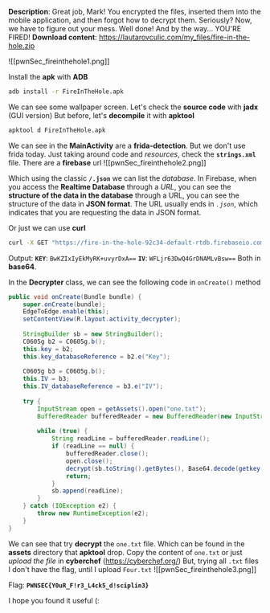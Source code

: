 **Description**: Great job, Mark! You encrypted the files, inserted them into the mobile application, and then forgot how to decrypt them. Seriously? Now, we have to figure out your mess. Well done! And by the way... YOU'RE FIRED!
**Download content**: https://lautarovculic.com/my_files/fire-in-the-hole.zip

![[pwnSec_fireinthehole1.png]]

Install the **apk** with **ADB**
```bash
adb install -r FireInTheHole.apk
```

We can see some wallpaper screen.
Let's check the **source code** with **jadx** (GUI version)
But before, let's **decompile** it with **apktool**
```bash
apktool d FireInTheHole.apk
```

We can see in the **MainActivity** are a **frida-detection**. But we don't use frida today.
Just taking around code and *resources*, check the **`strings.xml`** file.
There are a **firebase** url
![[pwnSec_fireinthehole2.png]]

Which using the classic **`/.json`** we can list the *database*.
In Firebase, when you access the **Realtime Database** through a *URL*, you can see the **structure of the data in the database** through a URL, you can see the structure of the data in **JSON format**. The URL usually ends in *`.json`*, which indicates that you are requesting the data in JSON format.

Or just we can use **curl**
```bash
curl -X GET "https://fire-in-the-hole-92c34-default-rtdb.firebaseio.com/.json"
```
Output:
**`KEY`**: `BwKZIxIyEkMyRK+uvyrDxA==`
**`IV`**: `WFLjr63DwQ4GrDNAMLvBsw==`
Both in **base64**.

In the **Decrypter** class, we can see the following code in `onCreate()` method
```java
public void onCreate(Bundle bundle) {
    super.onCreate(bundle);
    EdgeToEdge.enable(this);
    setContentView(R.layout.activity_decrypter);
    
    StringBuilder sb = new StringBuilder();
    C0605g b2 = C0605g.b();
    this.key = b2;
    this.key_databaseReference = b2.e("Key");
    
    C0605g b3 = C0605g.b();
    this.IV = b3;
    this.IV_databaseReference = b3.e("IV");
    
    try {
        InputStream open = getAssets().open("one.txt");
        BufferedReader bufferedReader = new BufferedReader(new InputStreamReader(open));
        
        while (true) {
            String readLine = bufferedReader.readLine();
            if (readLine == null) {
                bufferedReader.close();
                open.close();
                decrypt(sb.toString().getBytes(), Base64.decode(getkey(), 0), Base64.decode(getIV(), 0));
                return;
            }
            sb.append(readLine);
        }
    } catch (IOException e2) {
        throw new RuntimeException(e2);
    }
}
```

We can see that try **decrypt** the `one.txt` file. Which can be found in the **assets** directory that **apktool** drop.
Copy the content of `one.txt` or just *upload the file* in **cyberchef** (https://cyberchef.org/)
But, trying all `.txt` files I don't have the flag, until I upload `Four.txt`
![[pwnSec_fireinthehole3.png]]

Flag: **`PWNSEC{Y0uR_F!r3_L4ck5_d!sciplin3}`**

I hope you found it useful (: